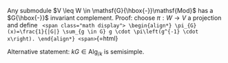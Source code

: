 












Any submodule $V \leq W \in \mathsf{G}{\hbox{-}}\mathsf{Mod}$ has a $G{\hbox{-}}$ invariant complement. Proof: choose $\pi:W\to V$ a projection and define `
<span class="math display">
\begin{align*}
\pi_{G}(x)=\frac{1}{|G|} \sum_{g \in G} g \cdot \pi\left(g^{-1} \cdot x\right).
\end{align*}
<span>`{=html}

Alternative statement: $kG \in {\mathsf{Alg}_{/k} }$ is semisimple.
